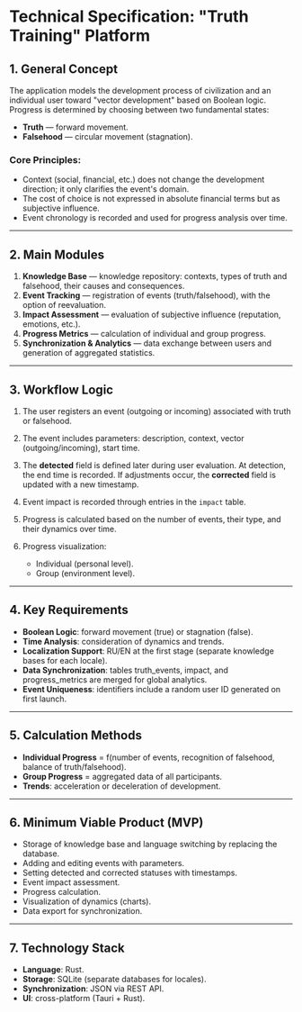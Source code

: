 # Technical Specification: "Truth Training" Platform

## 1. General Concept

The application models the development process of civilization and an individual user toward "vector development" based on Boolean logic. Progress is determined by choosing between two fundamental states:

* **Truth** — forward movement.
* **Falsehood** — circular movement (stagnation).

### Core Principles:

* Context (social, financial, etc.) does not change the development direction; it only clarifies the event's domain.
* The cost of choice is not expressed in absolute financial terms but as subjective influence.
* Event chronology is recorded and used for progress analysis over time.

---

## 2. Main Modules

1. **Knowledge Base** — knowledge repository: contexts, types of truth and falsehood, their causes and consequences.
2. **Event Tracking** — registration of events (truth/falsehood), with the option of reevaluation.
3. **Impact Assessment** — evaluation of subjective influence (reputation, emotions, etc.).
4. **Progress Metrics** — calculation of individual and group progress.
5. **Synchronization & Analytics** — data exchange between users and generation of aggregated statistics.

---

## 3. Workflow Logic

1. The user registers an event (outgoing or incoming) associated with truth or falsehood.
2. The event includes parameters: description, context, vector (outgoing/incoming), start time.
3. The **detected** field is defined later during user evaluation. At detection, the end time is recorded. If adjustments occur, the **corrected** field is updated with a new timestamp.
4. Event impact is recorded through entries in the `impact` table.
5. Progress is calculated based on the number of events, their type, and their dynamics over time.
6. Progress visualization:

   * Individual (personal level).
   * Group (environment level).

---

## 4. Key Requirements

* **Boolean Logic**: forward movement (true) or stagnation (false).
* **Time Analysis**: consideration of dynamics and trends.
* **Localization Support**: RU/EN at the first stage (separate knowledge bases for each locale).
* **Data Synchronization**: tables truth\_events, impact, and progress\_metrics are merged for global analytics.
* **Event Uniqueness**: identifiers include a random user ID generated on first launch.

---

## 5. Calculation Methods

* **Individual Progress** = f(number of events, recognition of falsehood, balance of truth/falsehood).
* **Group Progress** = aggregated data of all participants.
* **Trends**: acceleration or deceleration of development.

---

## 6. Minimum Viable Product (MVP)

* Storage of knowledge base and language switching by replacing the database.
* Adding and editing events with parameters.
* Setting detected and corrected statuses with timestamps.
* Event impact assessment.
* Progress calculation.
* Visualization of dynamics (charts).
* Data export for synchronization.

---

## 7. Technology Stack

* **Language**: Rust.
* **Storage**: SQLite (separate databases for locales).
* **Synchronization**: JSON via REST API.
* **UI**: cross-platform (Tauri + Rust).
